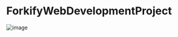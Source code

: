 # ForkifyWebDevelopmentProject
![image](https://user-images.githubusercontent.com/42832387/236180066-e3a63d80-56be-4e7e-ac49-ccfb96ece116.png)
